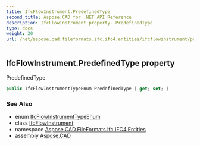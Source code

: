 ```yaml
---
title: IfcFlowInstrument.PredefinedType
second_title: Aspose.CAD for .NET API Reference
description: IfcFlowInstrument property. PredefinedType
type: docs
weight: 20
url: /net/aspose.cad.fileformats.ifc.ifc4.entities/ifcflowinstrument/predefinedtype/
---
```

## IfcFlowInstrument.PredefinedType property

PredefinedType

```csharp
public IfcFlowInstrumentTypeEnum PredefinedType { get; set; }
```

### See Also

* enum [IfcFlowInstrumentTypeEnum](../../../aspose.cad.fileformats.ifc.ifc4.types/ifcflowinstrumenttypeenum/)
* class [IfcFlowInstrument](../)
* namespace [Aspose.CAD.FileFormats.Ifc.IFC4.Entities](../../ifcflowinstrument/)
* assembly [Aspose.CAD](../../../)


